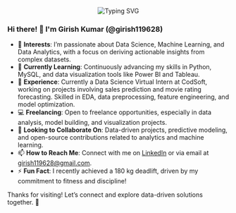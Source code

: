 <p align="center">
  <img src="https://readme-typing-svg.demolab.com?font=Fira+Code&size=24&pause=1000&color=F7591D&width=435&lines=I+am+Girish+Kumar;Welcome+to+my+GitHub+Profile!" alt="Typing SVG" />
</p>

### Hi there! 👋 I'm Girish Kumar (@girish119628)

- 👀 **Interests**: I’m passionate about Data Science, Machine Learning, and Data Analytics, with a focus on deriving actionable insights from complex datasets.
- 🌱 **Currently Learning**: Continuously advancing my skills in Python, MySQL, and data visualization tools like Power BI and Tableau.
- 💼 **Experience**: Currently a Data Science Virtual Intern at CodSoft, working on projects involving sales prediction and movie rating forecasting. Skilled in EDA, data preprocessing, feature engineering, and model optimization.
- 💻 **Freelancing**: Open to freelance opportunities, especially in data analysis, model building, and visualization projects.
- 💞️ **Looking to Collaborate On**: Data-driven projects, predictive modeling, and open-source contributions related to analytics and machine learning.
- 📫 **How to Reach Me**: Connect with me on [LinkedIn](https://www.linkedin.com/in/gkb6201/) or via email at girish119628@gmail.com.
- ⚡ **Fun Fact**: I recently achieved a 180 kg deadlift, driven by my commitment to fitness and discipline!

Thanks for visiting! Let’s connect and explore data-driven solutions together. 🚀
